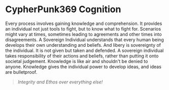 # CypherPunk369 Cognition

Every process involves gaining knowledge and comprehension. It provides an individual not just tools to fight, but to know what to fight for. Scenarios might vary at times, sometimes leading to agreements and other times into disagreements. A Sovereign Individual understands that every human being develops their own understanding and beliefs. And libery is sovereignty of the individual. It is not given but taken and defended. A sovereign individual takes responsibility of their actions and beliefs, rather than putting it onto societal judgement. Knowledge is like air and shouldn't be denied to anyone. Knowledge gives the individual power to develop ideas, and ideas are bulletproof.

> *Integrity and Ethos over everything else!*
